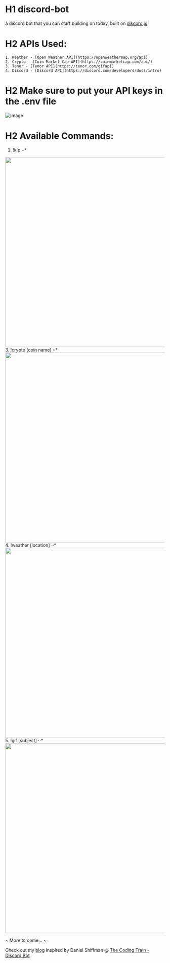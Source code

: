 # H1 discord-bot

a discord bot that you can start building on today, built on [discord.js](https://discord.js.org/#/)

# H2 APIs Used:

    1. Weather - [Open Weather API](https://openweathermap.org/api)
    2. Crypto - [Coin Market Cap API](https://coinmarketcap.com/api/)
    3. Tenor - [Tenor API](https://tenor.com/gifapi)
    4. Discord - [Discord API](https://discord.com/developers/docs/intro)

# H2 Make sure to put your API keys in the .env file

![image](https://user-images.githubusercontent.com/67345874/115808784-f08cc780-a3b8-11eb-9674-f367587d79c7.png)

# H2 Available Commands:

1. !kip
⋅⋅*
<img src="https://i.gyazo.com/3d3fd4c7b96bf11315ee504fb0a5dd0f.gif" width="600">
3. !crypto [coin name]
⋅⋅*
<img src="https://i.gyazo.com/ca0cba5e5e45296b925f070482876f50.gif" width="600">
4. !weather [location]
⋅⋅*
<img src="https://i.gyazo.com/c2ebc1381efe15cdcd215003c850af86.gif" width="600">
5. !gif [subject]
⋅⋅*
<img src="https://i.gyazo.com/919103671e126a7da0907d14cf62c7ae.gif" width="600">

~ More to come... ~


Check out my [blog](https://www.ronald-luo.com/)
Inspired by Daniel Shiffman @ [The Coding Train - Discord Bot](https://thecodingtrain.com/learning/bots/discord/)
